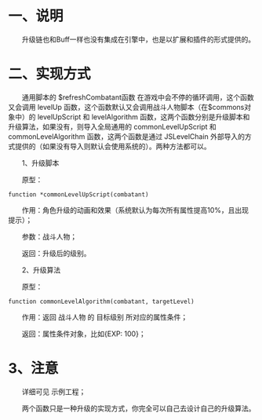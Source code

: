 # 一、说明

&emsp;&emsp;升级链也和Buff一样也没有集成在引擎中，也是以扩展和插件的形式提供的。

# 二、实现方式

&emsp;&emsp;通用脚本的 \$refreshCombatant函数 在游戏中会不停的循环调用，这个函数又会调用 levelUp 函数，这个函数默认又会调用战斗人物脚本（在\$commons对象中）的 levelUpScript 和 levelAlgorithm 函数，这两个函数分别是升级脚本和升级算法，如果没有，则导入全局通用的 commonLevelUpScript 和 commonLevelAlgorithm 函数，这两个函数是通过 JSLevelChain 外部导入的方式提供的（如果没有导入则默认会使用系统的）。两种方法都可以。

&emsp;&emsp;1、升级脚本

&emsp;&emsp;原型：

```
function *commonLevelUpScript(combatant)
```

&emsp;&emsp;作用：角色升级的动画和效果（系统默认为每次所有属性提高10%，且出现提示）；

&emsp;&emsp;参数：战斗人物；

&emsp;&emsp;返回：升级后的级别。

&emsp;&emsp;2、升级算法

&emsp;&emsp;原型：

```
function commonLevelAlgorithm(combatant, targetLevel)
```

&emsp;&emsp;作用：返回 战斗人物 的 目标级别 所对应的属性条件；

&emsp;&emsp;返回：属性条件对象，比如{EXP: 100}；

# 3、注意

&emsp;&emsp;详细可见 示例工程；

&emsp;&emsp;两个函数只是一种升级的实现方式，你完全可以自己去设计自己的升级算法。
